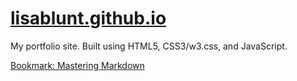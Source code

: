 [lisablunt.github.io](http://lisablunt.github.io)
==============

My portfolio site. Built using HTML5, CSS3/w3.css, and JavaScript.

[Bookmark: Mastering Markdown](https://guides.github.com/features/mastering-markdown/)
